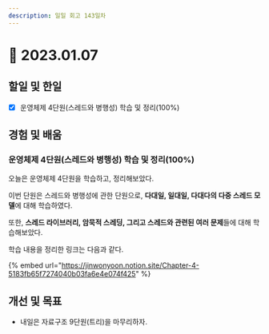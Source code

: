 ```yaml
---
description: 일일 회고 143일차
---
```


# 🙂 2023.01.07

## 할일 및 한일&#x20;

* [x] 운영체제 4단원(스레드와 병행성) 학습 및 정리(100%)&#x20;

## 경험 및 배움&#x20;

### 운영체제 4단원(스레드와 병행성) 학습 및 정리(100%)&#x20;

오늘은 운영체제 4단원을 학습하고, 정리해보았다.

이번 단원은 스레드와 병행성에 관한 단원으로, **다대일, 일대일, 다대다의 다중 스레드 모델**에 대해 학습하였다.

또한, **스레드 라이브러리, 암묵적 스레딩, 그리고 스레드와 관련된 여러 문제**들에 대해 학습해보았다.

학습 내용을 정리한 링크는 다음과 같다.

{% embed url="https://jinwonyoon.notion.site/Chapter-4-5183fb65f7274040b03fa6e4e074f425" %}

## 개선 및 목표&#x20;

* 내일은 자료구조 9단원(트리)을 마무리하자.&#x20;
